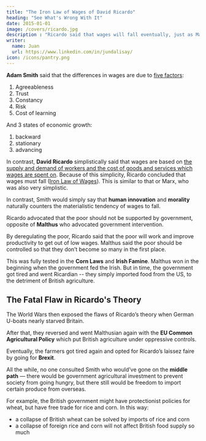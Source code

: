 ```yaml
---
title: "The Iron Law of Wages of David Ricardo"
heading: "See What's Wrong With It"
date: 2015-01-01
image: /covers/ricardo.jpg
description : "Ricardo said that wages will fall eventually, just as Marx said profits will fall eventually"
writer:
  name: Juan
  url: https://www.linkedin.com/in/jundalisay/
icon: /icons/pantry.png
---
```



**Adam Smith** said that the differences in wages are due to [five factors](/research/smith/wealth-of-nations/book-1/chapter-10/part-1a):

1. Agreeableness
2. Trust
3. Constancy
4. Risk
5. Cost of learning

And 3 states of economic growth:

1. backward
2. stationary
3. advancing

In contrast, **David Ricardo** simplistically said that wages are based on [the supply and demand of workers and the cost of goods and services which wages are spent on](https://www.econlib.org/library/Ricardo/ricP.html?chapter_num=6). Because of this simplicity, Ricardo concluded that wages must fall ([Iron Law of Wages](https://en.wikipedia.org/wiki/Iron_law_of_wages#Ricardo)). This is similar to that or Marx, who was also very simplistic. 

In contrast, Smith would simply say that **human innovation** and **morality** naturally counters the materialistic tendency of wages to fall.

Ricardo advocated that the poor should not be supported by government, opposite of **Malthus** who advocated government intervention.

By deregulating the poor, Ricardo said that the poor will work and improve productivity to get out of low wages. Malthus said the poor should be controlled so that they don’t become so many in the first place.

This was fully tested in the **Corn Laws** and **Irish Famine**. Malthus won in the beginning when the government fed the Irish. But in time, the government got tired and went Ricardian -- they simply imported food from the US, to the detriment of British agriculture.


## The Fatal Flaw in Ricardo's Theory

The World Wars then exposed the flaws of Ricardo’s theory when German U-boats nearly starved Britain. 


After that, they reversed and went Malthusian again with the **EU Common Agricultural Policy** which put British agriculture under oppressive controls.

Eventually, the farmers got tired again and opted for Ricardo’s laissez faire by going for **Brexit**.

All the while, no one consulted Smith who would’ve gone on the **middle path** — there would be government agricultural investment to prevent society from going hungry, <!--   backwards by funding education and reducing risk, --> but there still would be freedom to import certain produce from overseas. 

For example, the British government might have protectionist policies for wheat, but have free trade for rice and corn. In this way:
- a collapse of British wheat can be solved by imports of rice and corn
- a collapse of foreign rice and corn will not affect British food supply so much


<!-- Adam Smith said that the differences in wages are due to 5 factors (agreeableness, trust, constancy, risk, cost of learning, ) and 3 states (backward, stationary, advancing). 

In contrast, Ricardo simplistically said that wages are based on the supply and demand of workers and the cost of goods and services which wages are spent on. 

Because of this simplicity, Ricardo concludes that wages must fall (Iron Law of Wages). So he advocates that the poor should not be supported by government, opposite of Malthus who advocated government intervention. 

By deregulating the poor Ricardo says the poor will work and improve productivity to get out of low wages. Malthus says the poor should be controlled so that they don’t become so many in the first place. 

This was fully tested in the Corn Laws and Irish Famine. Malthus’ won in the beginning when the Irish were fed by the government. But in time, they got tired and went Ricardian so they decided to just import food from the US. The World Wars exposed the flaws of Ricardo’s theory when German U-boats nearly starved Britain. So they reversed and went Malthusian with the EU Common Agricultural Policy which put British agriculture under oppressive controls. Eventually the farmers got tired and opted for Ricardo’s laissez faire by pushing Brexit. 

All the while, no one consulted Smith who would’ve gone on the middle path — there would be government intervention to prevent society from going backwards by funding education and reducing risk, but there still would be a lot of freedom in enterprise. This is actually somewhat implemented as the Nordic model.  -->